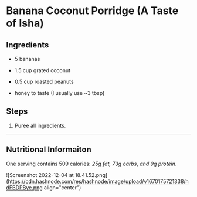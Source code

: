 # Banana Coconut Porridge  (A Taste of Isha)

## Ingredients

*   5 bananas
    
*   1.5 cup grated coconut
    
*   0.5 cup roasted peanuts
    
*   honey to taste (I usually use ~3 tbsp)
    

## Steps

1.  Puree all ingredients.
    

* * *

## Nutritional Informaiton

One serving contains 509 calories: *25g fat, 73g carbs, and 9g protein*.

![Screenshot 2022-12-04 at 18.41.52.png](https://cdn.hashnode.com/res/hashnode/image/upload/v1670175721338/hdFBDPBye.png align="center")